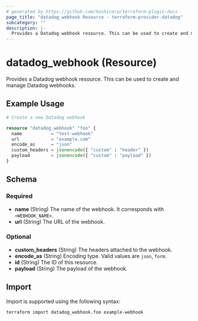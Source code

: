 ```yaml
---
# generated by https://github.com/hashicorp/terraform-plugin-docs
page_title: "datadog_webhook Resource - terraform-provider-datadog"
subcategory: ""
description: |-
  Provides a Datadog webhook resource. This can be used to create and manage Datadog webhooks.
---
```


# datadog_webhook (Resource)

Provides a Datadog webhook resource. This can be used to create and manage Datadog webhooks.

## Example Usage

```terraform
# Create a new Datadog webhook

resource "datadog_webhook" "foo" {
  name           = "test-webhook"
  url            = "example.com"
  encode_as      = "json"
  custom_headers = jsonencode({ "custom" : "header" })
  payload        = jsonencode({ "custom" : "payload" })
}
```

<!-- schema generated by tfplugindocs -->
## Schema

### Required

- **name** (String) The name of the webhook. It corresponds with `<WEBHOOK_NAME>`.
- **url** (String) The URL of the webhook.

### Optional

- **custom_headers** (String) The headers attached to the webhook.
- **encode_as** (String) Encoding type. Valid values are `json`, `form`.
- **id** (String) The ID of this resource.
- **payload** (String) The payload of the webhook.

## Import

Import is supported using the following syntax:

```shell
terraform import datadog_webhook.foo example-webhook
```
